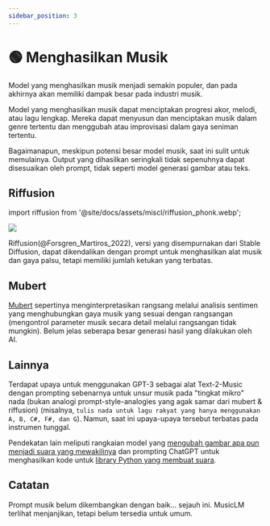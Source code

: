 ```yaml
---
sidebar_position: 3
---
```


# 🟢 Menghasilkan Musik

Model yang menghasilkan musik menjadi semakin populer, dan pada akhirnya akan memiliki dampak besar pada industri musik.

Model yang menghasilkan musik dapat menciptakan progresi akor, melodi, atau lagu lengkap. Mereka dapat menyusun dan menciptakan musik dalam genre tertentu dan menggubah atau improvisasi dalam gaya seniman tertentu.

Bagaimanapun, meskipun potensi besar model musik, saat ini sulit untuk memulainya. Output yang dihasilkan seringkali tidak sepenuhnya dapat disesuaikan oleh prompt, tidak seperti model generasi gambar atau teks.

## Riffusion
import riffusion from '@site/docs/assets/miscl/riffusion_phonk.webp';

<div style={{textAlign: 'center'}}>
  <img src={riffusion} style={{width: "500px"}} />
</div>

Riffusion(@Forsgren_Martiros_2022), versi yang disempurnakan dari Stable Diffusion, dapat dikendalikan dengan prompt untuk menghasilkan alat musik dan gaya palsu, tetapi memiliki jumlah ketukan yang terbatas.

## Mubert

[Mubert](https://mubert.com/) sepertinya menginterpretasikan rangsang melalui analisis sentimen yang menghubungkan gaya musik yang sesuai dengan rangsangan (mengontrol parameter musik secara detail melalui rangsangan tidak mungkin). Belum jelas seberapa besar generasi hasil yang dilakukan oleh AI.

## Lainnya

Terdapat upaya untuk menggunakan GPT-3 sebagai alat Text-2-Music dengan prompting sebenarnya untuk unsur musik pada "tingkat mikro" nada (bukan analogi prompt-style-analogies yang agak samar dari mubert & riffusion) (misalnya, `tulis nada untuk lagu rakyat yang hanya menggunakan A, B, C#, F#, dan G`). Namun, saat ini upaya-upaya tersebut terbatas pada instrumen tunggal.

Pendekatan lain meliputi rangkaian model yang [mengubah gambar apa pun menjadi suara yang mewakilinya](https://huggingface.co/spaces/fffiloni/img-to-music) dan prompting ChatGPT untuk menghasilkan kode untuk [library Python yang membuat suara](https://twitter.com/teropa/status/1598713756074246145).

## Catatan

Prompt musik belum dikembangkan dengan baik... sejauh ini. MusicLM terlihat menjanjikan, tetapi belum tersedia untuk umum.
